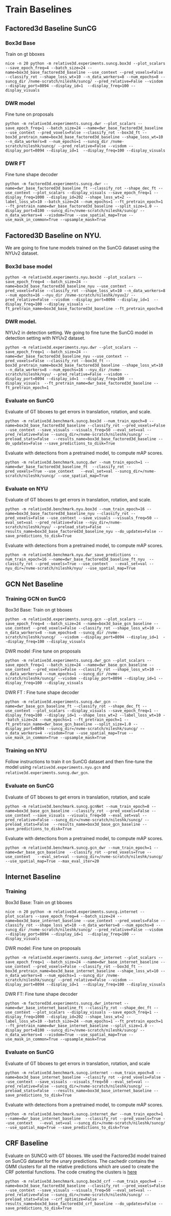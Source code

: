 # Train Baselines

## Factored3d Baseline SunCG

### Box3d Base
Train on gt bboxes
```
nice -n 20 python -m relative3d.experiments.suncg.box3d --plot_scalars --save_epoch_freq=4 --batch_size=24 --name=box3d_base_factored3d_baseline --use_context --pred_voxels=False --classify_rot --shape_loss_wt=10 --n_data_workers=8 --num_epochs=8 --suncg_dir /nvme-scratch/nileshk/suncg/ --pred_relative=False --visdom --display_port=8094 --display_id=1  --display_freq=100 --display_visuals
```

### DWR  model
Fine tune on proposals

```
python -m relative3d.experiments.suncg.dwr --plot_scalars --save_epoch_freq=1 --batch_size=24 --name=dwr_base_factored3d_baseline --use_context --pred_voxels=False --classify_rot --box3d_ft --box3d_pretrain_name=box3d_base_factored3d_baseline --shape_loss_wt=10 --n_data_workers=8 --num_epochs=1 --suncg_dir /nvme-scratch/nileshk/suncg/ --pred_relative=False --visdom --display_port=8094 --display_id=1  --display_freq=100 --display_visuals  
```



### DWR FT
Fine tune shape decoder

```
python -m factored3d.experiments.suncg.dwr --name=dwr_base_factored3d_baseline_ft --classify_rot --shape_dec_ft --use_context --plot_scalars --display_visuals --save_epoch_freq=1 --display_freq=1000 --display_id=202 --shape_loss_wt=2 --label_loss_wt=10 --batch_size=24 --num_epochs=1 --ft_pretrain_epoch=1 --ft_pretrain_name=dwr_base_factored3d_baseline --split_size=1.0 --display_port=8100 --suncg_dir=/nvme-scratch/nileshk/suncg/ --n_data_workers=4 --visdom=True --use_spatial_map=True --use_mask_in_common=True --upsample_mask=True
```

## Factored3D Baseline on NYU.
We are going to fine tune models trained on the SunCG dataset using the NYUv2 dataset.
### Box3d base model
```
python -m relative3d.experiments.nyu.box3d --plot_scalars --save_epoch_freq=4 --batch_size=24 --name=box3d_base_factored3d_baseline_nyu --use_context --pred_voxels=False --classify_rot --shape_loss_wt=10 --n_data_workers=8 --num_epochs=16 --nyu_dir /nvme-scratch/nileshk/nyuv2/ --pred_relative=False --visdom --display_port=8094 --display_id=1  --display_freq=100 --display_visuals --ft_pretrain_name=box3d_base_factored3d_baseline --ft_pretrain_epoch=8
```

### DWR model. 
NYUv2 in detection setting. We going to fine tune the SunCG model in detection setting with NYUv2 dataset.
```
python -m relative3d.experiments.nyu.dwr --plot_scalars --save_epoch_freq=1 --batch_size=24 --name=dwr_base_factored3d_baseline_nyu --use_context --pred_voxels=False --classify_rot --box3d_ft --box3d_pretrain_name=box3d_base_factored3d_baseline --shape_loss_wt=10 --n_data_workers=8 --num_epochs=16 --nyu_dir /nvme-scratch/nileshk/nyu/ --pred_relative=False --visdom --display_port=8094 --display_id=1  --display_freq=100  --display_visuals  --ft_pretrain_name=dwr_base_factored3d_baseline --ft_pretrain_epoch=1
```

### Evaluate on SunCG
Evaluate of GT bboxes to get errors in translation, rotation, and scale.
```
python -m relative3d.benchmark.suncg.box3d --num_train_epoch=8 --name=box3d_base_factored3d_baseline --classify_rot --pred_voxels=False --use_context --save_visuals --visuals_freq=50 --eval_set=val --pred_relative=False --suncg_dir=/nvme-scratch/nileshk/suncg/ --preload_stats=False  --results_name=box3d_base_factored3d_baseline --do_updates=False --save_predictions_to_disk=True
```

Evaluate with detections from a pretrained model, to compute mAP scores.
```
python -m relative3d.benchmark.suncg.dwr --num_train_epoch=1 --name=dwr_base_factored3d_baseline_ft  --classify_rot --pred_voxels=True --use_context   --eval_set=val --suncg_dir=/nvme-scratch/nileshk/suncg/ --use_spatial_map=True
```
### Evaluate on NYU 
Evaluate of GT bboxes to get errors in translation, rotation, and scale.
```
python -m relative3d.benchmark.nyu.box3d --num_train_epoch=16 --name=box3d_base_factored3d_baseline_nyu --classify_rot --pred_voxels=False --use_context --save_visuals --visuals_freq=50 --eval_set=val --pred_relative=False --nyu_dir=/nvme-scratch/nileshk/nyu/ --preload_stats=False  --results_name=box3d_base_factored3d_baseline_nyu --do_updates=False --save_predictions_to_disk=True
```

Evaluate with detections from a pretrained model, to compute mAP scores.

```
python -m relative3d.benchmark.nyu.dwr_save_predictions --num_train_epoch=16 --name=dwr_base_factored3d_baseline_ft_nyu  --classify_rot --pred_voxels=True --use_context   --eval_set=val --nyu_dir=/nvme-scratch/nileshk/nyu/ --use_spatial_map=True
```
## GCN Net Baseline
### Training GCN on SunCG
Box3d Base: Train on gt bboxes
```
python -m relative3d.experiments.suncg.gcn --plot_scalars --save_epoch_freq=4 --batch_size=24 --name=box3d_base_gcn_baseline --use_context --pred_voxels=False --classify_rot --shape_loss_wt=10 --n_data_workers=8 --num_epochs=8 --suncg_dir /nvme-scratch/nileshk/suncg/  --visdom --display_port=8094 --display_id=1  --display_freq=100 --display_visuals
```

DWR  model :Fine tune on proposals
```
python -m relative3d.experiments.suncg.dwr_gcn --plot_scalars --save_epoch_freq=1 --batch_size=24 --name=dwr_base_gcn_baseline --use_context --pred_voxels=False --classify_rot --shape_loss_wt=10 --n_data_workers=8 --num_epochs=1 --suncg_dir /nvme-scratch/nileshk/suncg/ --visdom --display_port=8094 --display_id=1 --display_freq=100 --display_visuals
```

DWR FT : Fine tune shape decoder
    
```
python -m relative3d.experiments.suncg.dwr_gcn --name=dwr_base_gcn_baseline_ft --classify_rot --shape_dec_ft --use_context --plot_scalars --display_visuals --save_epoch_freq=1 --display_freq=100 --display_id=1 --shape_loss_wt=2 --label_loss_wt=10 --batch_size=24 --num_epochs=1 --ft_pretrain_epoch=1 --ft_pretrain_name=dwr_base_gcn_baseline --split_size=1.0 --display_port=8094 --suncg_dir=/nvme-scratch/nileshk/suncg/ --n_data_workers=4 --visdom=True --use_spatial_map=True --use_mask_in_common=True --upsample_mask=True
```

### Training on NYU
Follow instructions to train it on SunCG dataset and then fine-tune the model using `relative3d.experiments.nyu.gcn` and `relative3d.experiments.suncg.dwr_gcn`.


### Evaluate on SunCG
Evaluate of GT bboxes to get errors in translation, rotation, and scale
```
python -m relative3d.benchmark.suncg.gcnNet --num_train_epoch=8 --name=box3d_base_gcn_baseline --classify_rot --pred_voxels=False --use_context --save_visuals --visuals_freq=50 --eval_set=val --pred_relative=False --suncg_dir=/nvme-scratch/nileshk/suncg/ --preload_stats=False  --results_name=box3d_base_gcn_baseline --save_predictions_to_disk=True
```

Evaluate with detections from a pretrained model, to compute mAP scores.
```
python -m relative3d.benchmark.suncg.gcn_dwr --num_train_epoch=1 --name=dwr_base_gcn_baseline  --classify_rot --pred_voxels=True --use_context   --eval_set=val --suncg_dir=/nvme-scratch/nileshk/suncg/   --use_spatial_map=True --max_eval_iter=20
```

## Internet Baseline

### Training 

Box3d Base: Train on gt bboxes
```
nice -n 20 python -m relative3d.experiments.suncg.internet --plot_scalars --save_epoch_freq=4 --batch_size=24 --name=box3d_base_internet_baseline --use_context --pred_voxels=False --classify_rot --shape_loss_wt=10 --n_data_workers=8 --num_epochs=8 --suncg_dir /nvme-scratch/nileshk/suncg/ --pred_relative=False --visdom --display_port=8094 --display_id=1  --display_freq=100 --display_visuals
```

DWR model: Fine tune on proposals
```
python -m relative3d.experiments.suncg.dwr_internet --plot_scalars --save_epoch_freq=1 --batch_size=24 --name=dwr_base_internet_baseline --use_context --pred_voxels=False --classify_rot --box3d_ft --box3d_pretrain_name=box3d_base_internet_baseline --shape_loss_wt=10 --n_data_workers=8 --num_epochs=1 --suncg_dir /nvme-scratch/nileshk/suncg/ --pred_relative=False --visdom --display_port=8094 --display_id=1  --display_freq=100 --display_visuals  
```

DWR FT: Fine tune shape decoder
```
python -m factored3d.experiments.suncg.dwr_internet --name=dwr_base_internet_baseline_ft --classify_rot --shape_dec_ft --use_context --plot_scalars --display_visuals --save_epoch_freq=1 --display_freq=1000 --display_id=202 --shape_loss_wt=2 --label_loss_wt=10 --batch_size=24 --num_epochs=1 --ft_pretrain_epoch=1 --ft_pretrain_name=dwr_base_internet_baseline --split_size=1.0 --display_port=8100 --suncg_dir=/nvme-scratch/nileshk/suncg/ --n_data_workers=4 --visdom=True --use_spatial_map=True --use_mask_in_common=True --upsample_mask=True
```




### Evaluate on SunCG
Evaluate of GT bboxes to get errors in translation, rotation, and scale
```
python -m relative3d.benchmark.suncg.internet --num_train_epoch=8 --name=box3d_base_internet_baseline --classify_rot --pred_voxels=False --use_context --save_visuals --visuals_freq=50 --eval_set=val --pred_relative=False --suncg_dir=/nvme-scratch/nileshk/suncg/ --preload_stats=False  --results_name=box3d_base_internet_baseline --save_predictions_to_disk=True
```

Evaluate with detections from a pretrained model, to compute mAP scores.
```
python -m relative3d.benchmark.suncg.internet_dwr --num_train_epoch=1 --name=dwr_base_internet_baseline  --classify_rot --pred_voxels=True --use_context   --eval_set=val --suncg_dir=/nvme-scratch/nileshk/suncg/   --use_spatial_map=True --save_predictions_to_disk=True
```


## CRF Baseline
Evaluate on SUNCG with GT bboxes. We used the Factored3d model trained on SunCG dataset for the unary predictions. The cachedir contains the GMM clusters for all the relative predictions which are used to create the CRF potential functions. The code creating the clusters is [here](https://github.com/nileshkulkarni/relative3d/tree/master/experiments/suncg/crf)

```
python -m relative3d.benchmark.suncg.box3d_crf --num_train_epoch=4 --name=box3d_base_factored3d_baseline --classify_rot --pred_voxels=False --use_context --save_visuals --visuals_freq=50 --eval_set=val --pred_relative=False --suncg_dir=/nvme-scratch/nileshk/suncg/ --preload_stats=False --crf_optimize=False --results_name=box3d_base_factored3d_crf_baseline --do_updates=False --save_predictions_to_disk=True
```


